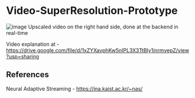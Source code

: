 # Video-SuperResolution-Prototype

![image](https://drive.google.com/uc?export=view&id=14FAosVX3ASGqTN-McQdP5aEnwGevae_0)
Upscaled video on the right hand side, done at the backend in real-time

Video explanation at - https://drive.google.com/file/d/1xZYXavphKw5nIPL3X3TtBIy1inrmvepZ/view?usp=sharing


## References
Neural Adaptive Streaming - https://ina.kaist.ac.kr/~nas/
